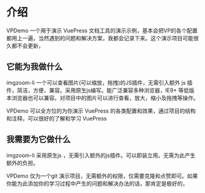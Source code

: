 
# 介绍

VPDemo 一个用于演示 VuePress 文档工具的演示示例，基本会把VP的各个配置都用上一遍，当然遇到的问题和解决方案，我都会记录下来。这个演示项目可能很久都不会更新，

## 它能为我做什么

imgzoom-li 一个可以查看图片(可以缩放，拖拽)的JS插件，无需引入额外 js 插件，简洁，方便，兼容。采用原生js编写。能广泛兼容多种浏览器，IE9+ 等低版本浏览器也可以兼容。对项目中的图片可以进行查看，放大，缩小及拖拽等操作。

VPDemo 可以全方位的为你演示 VuePress 的各类配置和效果，通过项目的结构和注释，可以很好的了解和学习 VuePress

## 我需要为它做什么

imgzoom-li 采用原生js ，无需引入额外的js插件。可以即装立用。无需为此产生额外的负担。

VPDemo 仅为一个git 演示项目，无需额外的权限，仅需要克隆和点赞即可。如果你能为此添加你的学习过程中产生的问题和解决办法的话，那肯定是极好的，